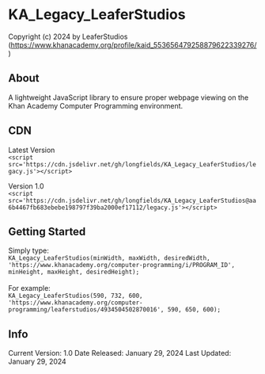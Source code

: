 # KA_Legacy_LeaferStudios 
Copyright (c) 2024 by LeaferStudios (https://www.khanacademy.org/profile/kaid_553656479258879622339276/)

## About
A lightweight JavaScript library to ensure proper webpage viewing on the Khan Academy Computer Programming environment.

## CDN
Latest Version<br>
`<script src='https://cdn.jsdelivr.net/gh/longfields/KA_Legacy_LeaferStudios/legacy.js'></script>`

Version 1.0<br>
`<script src='https://cdn.jsdelivr.net/gh/longfields/KA_Legacy_LeaferStudios@aa6b4467fb683ebebe198797f39ba2000ef17112/legacy.js'></script>`

## Getting Started
Simply type:<br>
`KA_Legacy_LeaferStudios(minWidth, maxWidth, desiredWidth, 'https://www.khanacademy.org/computer-programming/i/PROGRAM_ID', minHeight, maxHeight, desiredHeight);`
<br><br>For example:<br>
`KA_Legacy_LeaferStudios(590, 732, 600, 'https://www.khanacademy.org/computer-programming/leaferstudios/4934504502870016', 590, 650, 600);`

## Info
Current Version: 1.0
Date Released: January 29, 2024
Last Updated: January 29, 2024
